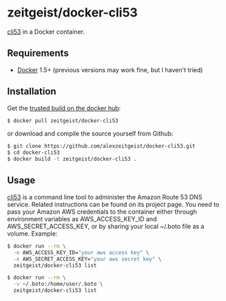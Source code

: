# zeitgeist/docker-cli53

[cli53](https://github.com/barnybug/cli53) in a Docker container.

## Requirements

* [Docker](https://www.docker.com/) 1.5+ (previous versions may work fine, but I haven't tried)

## Installation

Get the [trusted build on the docker hub](https://registry.hub.docker.com/u/zeitgeist/docker-cli53/):

```bash
$ docker pull zeitgeist/docker-cli53
```

or download and compile the source yourself from Github:

```bash
$ git clone https://github.com/alexzeitgeist/docker-cli53.git
$ cd docker-cli53
$ docker build -t zeitgeist/docker-cli53 .
```

## Usage

[cli53](https://github.com/barnybug/cli53) is a command line tool to administer the Amazon Route 53 DNS service. Related instructions can be found on its project page. You need to pass your Amazon AWS credentials to the container either through environment variables as AWS_ACCESS_KEY_ID and AWS_SECRET_ACCESS_KEY, or by sharing your local ~/.boto file as a volume. Example:

```bash
$ docker run --rm \
  -e AWS_ACCESS_KEY_ID="your aws access key" \
  -e AWS_SECRET_ACCESS_KEY="your aws secret key" \
  zeitgeist/docker-cli53 list
```

```bash
$ docker run --rm \
  -v ~/.boto:/home/user/.boto \
  zeitgeist/docker-cli53 list
```
